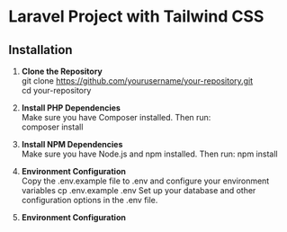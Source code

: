 # Laravel Project with Tailwind CSS

## Installation
1. **Clone the Repository** </br>
git clone https://github.com/yourusername/your-repository.git </br>
cd your-repository

2. **Install PHP Dependencies** </br>
Make sure you have Composer installed. Then run: </br>
composer install

3. **Install NPM Dependencies**  </br>
Make sure you have Node.js and npm installed. Then run:
npm install

4. **Environment Configuration**  </br>
Copy the .env.example file to .env and configure your environment variables
cp .env.example .env
Set up your database and other configuration options in the .env file.

5. **Environment Configuration**  </br>

